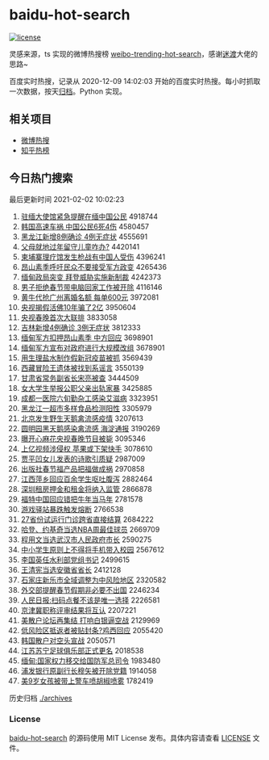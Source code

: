 # baidu-hot-search

[![license](https://img.shields.io/github/license/Arrackisarookie/baidu-hot-search)](https://github.com/Arrackisarookie/baidu-hot-search/blob/master/LICENSE)

灵感来源，ts 实现的微博热搜榜 [weibo-trending-hot-search](https://github.com/justjavac/weibo-trending-hot-search)，感谢[迷渡](https://github.com/justjavac)大佬的思路~

百度实时热搜，记录从 2020-12-09 14:02:03 开始的百度实时热搜。每小时抓取一次数据，按天[归档](./archives)。Python 实现。

## 相关项目
+ [微博热搜](https://github.com/Arrackisarookie/weibo-hot-search)
+ [知乎热榜](https://github.com/Arrackisarookie/zhihu-top-search)

## 今日热门搜索

<!-- Rank Begin -->

最后更新时间 2021-02-02 10:02:23

1. [驻缅大使馆紧急提醒在缅中国公民](http://www.baidu.com/baidu?cl=3&tn=SE_baiduhomet8_jmjb7mjw&rsv_dl=fyb_top&fr=top1000&wd=%D7%A4%C3%E5%B4%F3%CA%B9%B9%DD%BD%F4%BC%B1%CC%E1%D0%D1%D4%DA%C3%E5%D6%D0%B9%FA%B9%AB%C3%F1) 4918744
1. [韩国高速车祸 中国公民6死4伤](http://www.baidu.com/baidu?cl=3&tn=SE_baiduhomet8_jmjb7mjw&rsv_dl=fyb_top&fr=top1000&wd=%BA%AB%B9%FA%B8%DF%CB%D9%B3%B5%BB%F6%20%D6%D0%B9%FA%B9%AB%C3%F16%CB%C04%C9%CB) 4580457
1. [黑龙江新增8例确诊 4例无症状](http://www.baidu.com/baidu?cl=3&tn=SE_baiduhomet8_jmjb7mjw&rsv_dl=fyb_top&fr=top1000&wd=%BA%DA%C1%FA%BD%AD%D0%C2%D4%F68%C0%FD%C8%B7%D5%EF%204%C0%FD%CE%DE%D6%A2%D7%B4) 4555691
1. [父母就地过年留守儿童咋办?](http://www.baidu.com/baidu?cl=3&tn=SE_baiduhomet8_jmjb7mjw&rsv_dl=fyb_top&fr=top1000&wd=%B8%B8%C4%B8%BE%CD%B5%D8%B9%FD%C4%EA%C1%F4%CA%D8%B6%F9%CD%AF%D5%A6%B0%EC%3F) 4420141
1. [柬埔寨理疗馆发生枪战有中国人受伤](http://www.baidu.com/baidu?cl=3&tn=SE_baiduhomet8_jmjb7mjw&rsv_dl=fyb_top&fr=top1000&wd=%BC%ED%C6%D2%D5%AF%C0%ED%C1%C6%B9%DD%B7%A2%C9%FA%C7%B9%D5%BD%D3%D0%D6%D0%B9%FA%C8%CB%CA%DC%C9%CB) 4396241
1. [昂山素季呼吁民众不要接受军方政变](http://www.baidu.com/baidu?cl=3&tn=SE_baiduhomet8_jmjb7mjw&rsv_dl=fyb_top&fr=top1000&wd=%B0%BA%C9%BD%CB%D8%BC%BE%BA%F4%D3%F5%C3%F1%D6%DA%B2%BB%D2%AA%BD%D3%CA%DC%BE%FC%B7%BD%D5%FE%B1%E4) 4265436
1. [缅甸政局突变 拜登威胁实施新制裁](http://www.baidu.com/baidu?cl=3&tn=SE_baiduhomet8_jmjb7mjw&rsv_dl=fyb_top&fr=top1000&wd=%C3%E5%B5%E9%D5%FE%BE%D6%CD%BB%B1%E4%20%B0%DD%B5%C7%CD%FE%D0%B2%CA%B5%CA%A9%D0%C2%D6%C6%B2%C3) 4242373
1. [男子拒绝春节带电脑回家工作被开除](http://www.baidu.com/baidu?cl=3&tn=SE_baiduhomet8_jmjb7mjw&rsv_dl=fyb_top&fr=top1000&wd=%C4%D0%D7%D3%BE%DC%BE%F8%B4%BA%BD%DA%B4%F8%B5%E7%C4%D4%BB%D8%BC%D2%B9%A4%D7%F7%B1%BB%BF%AA%B3%FD) 4116146
1. [黄牛代抢广州离婚名额 每单600元](http://www.baidu.com/baidu?cl=3&tn=SE_baiduhomet8_jmjb7mjw&rsv_dl=fyb_top&fr=top1000&wd=%BB%C6%C5%A3%B4%FA%C7%C0%B9%E3%D6%DD%C0%EB%BB%E9%C3%FB%B6%EE%20%C3%BF%B5%A5600%D4%AA) 3972081
1. [央视揭假活佛10年骗了2亿](http://www.baidu.com/baidu?cl=3&tn=SE_baiduhomet8_jmjb7mjw&rsv_dl=fyb_top&fr=top1000&wd=%D1%EB%CA%D3%BD%D2%BC%D9%BB%EE%B7%F010%C4%EA%C6%AD%C1%CB2%D2%DA) 3950604
1. [央视春晚首次大联排](http://www.baidu.com/baidu?cl=3&tn=SE_baiduhomet8_jmjb7mjw&rsv_dl=fyb_top&fr=top1000&wd=%D1%EB%CA%D3%B4%BA%CD%ED%CA%D7%B4%CE%B4%F3%C1%AA%C5%C5) 3833058
1. [吉林新增4例确诊 3例无症状](http://www.baidu.com/baidu?cl=3&tn=SE_baiduhomet8_jmjb7mjw&rsv_dl=fyb_top&fr=top1000&wd=%BC%AA%C1%D6%D0%C2%D4%F64%C0%FD%C8%B7%D5%EF%203%C0%FD%CE%DE%D6%A2%D7%B4) 3812333
1. [缅甸军方扣押昂山素季 中方回应](http://www.baidu.com/baidu?cl=3&tn=SE_baiduhomet8_jmjb7mjw&rsv_dl=fyb_top&fr=top1000&wd=%C3%E5%B5%E9%BE%FC%B7%BD%BF%DB%D1%BA%B0%BA%C9%BD%CB%D8%BC%BE%20%D6%D0%B7%BD%BB%D8%D3%A6) 3698901
1. [缅甸军方宣布对政府进行大规模改组](http://www.baidu.com/baidu?cl=3&tn=SE_baiduhomet8_jmjb7mjw&rsv_dl=fyb_top&fr=top1000&wd=%C3%E5%B5%E9%BE%FC%B7%BD%D0%FB%B2%BC%B6%D4%D5%FE%B8%AE%BD%F8%D0%D0%B4%F3%B9%E6%C4%A3%B8%C4%D7%E9) 3678901
1. [用生理盐水制作假新冠疫苗被抓](http://www.baidu.com/baidu?cl=3&tn=SE_baiduhomet8_jmjb7mjw&rsv_dl=fyb_top&fr=top1000&wd=%D3%C3%C9%FA%C0%ED%D1%CE%CB%AE%D6%C6%D7%F7%BC%D9%D0%C2%B9%DA%D2%DF%C3%E7%B1%BB%D7%A5) 3569439
1. [西藏冒险王遗体被找到系谣言](http://www.baidu.com/baidu?cl=3&tn=SE_baiduhomet8_jmjb7mjw&rsv_dl=fyb_top&fr=top1000&wd=%CE%F7%B2%D8%C3%B0%CF%D5%CD%F5%D2%C5%CC%E5%B1%BB%D5%D2%B5%BD%CF%B5%D2%A5%D1%D4) 3550139
1. [甘肃省常务副省长宋亮被查](http://www.baidu.com/baidu?cl=3&tn=SE_baiduhomet8_jmjb7mjw&rsv_dl=fyb_top&fr=top1000&wd=%B8%CA%CB%E0%CA%A1%B3%A3%CE%F1%B8%B1%CA%A1%B3%A4%CB%CE%C1%C1%B1%BB%B2%E9) 3444509
1. [女大学生举报公职父亲出轨家暴](http://www.baidu.com/baidu?cl=3&tn=SE_baiduhomet8_jmjb7mjw&rsv_dl=fyb_top&fr=top1000&wd=%C5%AE%B4%F3%D1%A7%C9%FA%BE%D9%B1%A8%B9%AB%D6%B0%B8%B8%C7%D7%B3%F6%B9%EC%BC%D2%B1%A9) 3425885
1. [成都一医院六旬勤杂工感染艾滋病](http://www.baidu.com/baidu?cl=3&tn=SE_baiduhomet8_jmjb7mjw&rsv_dl=fyb_top&fr=top1000&wd=%B3%C9%B6%BC%D2%BB%D2%BD%D4%BA%C1%F9%D1%AE%C7%DA%D4%D3%B9%A4%B8%D0%C8%BE%B0%AC%D7%CC%B2%A1) 3323951
1. [黑龙江一超市多样食品检测阳性](http://www.baidu.com/baidu?cl=3&tn=SE_baiduhomet8_jmjb7mjw&rsv_dl=fyb_top&fr=top1000&wd=%BA%DA%C1%FA%BD%AD%D2%BB%B3%AC%CA%D0%B6%E0%D1%F9%CA%B3%C6%B7%BC%EC%B2%E2%D1%F4%D0%D4) 3305979
1. [北京发生野生天鹅禽流感疫情](http://www.baidu.com/baidu?cl=3&tn=SE_baiduhomet8_jmjb7mjw&rsv_dl=fyb_top&fr=top1000&wd=%B1%B1%BE%A9%B7%A2%C9%FA%D2%B0%C9%FA%CC%EC%B6%EC%C7%DD%C1%F7%B8%D0%D2%DF%C7%E9) 3207613
1. [圆明园黑天鹅感染禽流感 海淀通报](http://www.baidu.com/baidu?cl=3&tn=SE_baiduhomet8_jmjb7mjw&rsv_dl=fyb_top&fr=top1000&wd=%D4%B2%C3%F7%D4%B0%BA%DA%CC%EC%B6%EC%B8%D0%C8%BE%C7%DD%C1%F7%B8%D0%20%BA%A3%B5%ED%CD%A8%B1%A8) 3190269
1. [曝开心麻花央视春晚节目被毙](http://www.baidu.com/baidu?cl=3&tn=SE_baiduhomet8_jmjb7mjw&rsv_dl=fyb_top&fr=top1000&wd=%C6%D8%BF%AA%D0%C4%C2%E9%BB%A8%D1%EB%CA%D3%B4%BA%CD%ED%BD%DA%C4%BF%B1%BB%B1%D0) 3095346
1. [上亿视频涉侵权 苹果或下架快手](http://www.baidu.com/baidu?cl=3&tn=SE_baiduhomet8_jmjb7mjw&rsv_dl=fyb_top&fr=top1000&wd=%C9%CF%D2%DA%CA%D3%C6%B5%C9%E6%C7%D6%C8%A8%20%C6%BB%B9%FB%BB%F2%CF%C2%BC%DC%BF%EC%CA%D6) 3078610
1. [贾平凹女儿发表的诗歌引质疑](http://www.baidu.com/baidu?cl=3&tn=SE_baiduhomet8_jmjb7mjw&rsv_dl=fyb_top&fr=top1000&wd=%BC%D6%C6%BD%B0%BC%C5%AE%B6%F9%B7%A2%B1%ED%B5%C4%CA%AB%B8%E8%D2%FD%D6%CA%D2%C9) 2987009
1. [出版社春节福产品把福做成祸](http://www.baidu.com/baidu?cl=3&tn=SE_baiduhomet8_jmjb7mjw&rsv_dl=fyb_top&fr=top1000&wd=%B3%F6%B0%E6%C9%E7%B4%BA%BD%DA%B8%A3%B2%FA%C6%B7%B0%D1%B8%A3%D7%F6%B3%C9%BB%F6) 2970858
1. [江西萍乡回应百余学生呕吐腹泻](http://www.baidu.com/baidu?cl=3&tn=SE_baiduhomet8_jmjb7mjw&rsv_dl=fyb_top&fr=top1000&wd=%BD%AD%CE%F7%C6%BC%CF%E7%BB%D8%D3%A6%B0%D9%D3%E0%D1%A7%C9%FA%C5%BB%CD%C2%B8%B9%D0%BA) 2882464
1. [深圳租房押金和租金将纳入监管](http://www.baidu.com/baidu?cl=3&tn=SE_baiduhomet8_jmjb7mjw&rsv_dl=fyb_top&fr=top1000&wd=%C9%EE%DB%DA%D7%E2%B7%BF%D1%BA%BD%F0%BA%CD%D7%E2%BD%F0%BD%AB%C4%C9%C8%EB%BC%E0%B9%DC) 2866878
1. [福特中国回应错把牛年当马年](http://www.baidu.com/baidu?cl=3&tn=SE_baiduhomet8_jmjb7mjw&rsv_dl=fyb_top&fr=top1000&wd=%B8%A3%CC%D8%D6%D0%B9%FA%BB%D8%D3%A6%B4%ED%B0%D1%C5%A3%C4%EA%B5%B1%C2%ED%C4%EA) 2781578
1. [游戏驿站暴跌触发熔断](http://www.baidu.com/baidu?cl=3&tn=SE_baiduhomet8_jmjb7mjw&rsv_dl=fyb_top&fr=top1000&wd=%D3%CE%CF%B7%E6%E4%D5%BE%B1%A9%B5%F8%B4%A5%B7%A2%C8%DB%B6%CF) 2766538
1. [27省份试运行门诊跨省直接结算](http://www.baidu.com/baidu?cl=3&tn=SE_baiduhomet8_jmjb7mjw&rsv_dl=fyb_top&fr=top1000&wd=27%CA%A1%B7%DD%CA%D4%D4%CB%D0%D0%C3%C5%D5%EF%BF%E7%CA%A1%D6%B1%BD%D3%BD%E1%CB%E3) 2684222
1. [哈登、约基奇当选NBA周最佳球员](http://www.baidu.com/baidu?cl=3&tn=SE_baiduhomet8_jmjb7mjw&rsv_dl=fyb_top&fr=top1000&wd=%B9%FE%B5%C7%A1%A2%D4%BC%BB%F9%C6%E6%B5%B1%D1%A1NBA%D6%DC%D7%EE%BC%D1%C7%F2%D4%B1) 2669709
1. [程用文当选武汉市人民政府市长](http://www.baidu.com/baidu?cl=3&tn=SE_baiduhomet8_jmjb7mjw&rsv_dl=fyb_top&fr=top1000&wd=%B3%CC%D3%C3%CE%C4%B5%B1%D1%A1%CE%E4%BA%BA%CA%D0%C8%CB%C3%F1%D5%FE%B8%AE%CA%D0%B3%A4) 2590275
1. [中小学生原则上不得将手机带入校园](http://www.baidu.com/baidu?cl=3&tn=SE_baiduhomet8_jmjb7mjw&rsv_dl=fyb_top&fr=top1000&wd=%D6%D0%D0%A1%D1%A7%C9%FA%D4%AD%D4%F2%C9%CF%B2%BB%B5%C3%BD%AB%CA%D6%BB%FA%B4%F8%C8%EB%D0%A3%D4%B0) 2567612
1. [李国英任水利部党组书记](http://www.baidu.com/baidu?cl=3&tn=SE_baiduhomet8_jmjb7mjw&rsv_dl=fyb_top&fr=top1000&wd=%C0%EE%B9%FA%D3%A2%C8%CE%CB%AE%C0%FB%B2%BF%B5%B3%D7%E9%CA%E9%BC%C7) 2499615
1. [王清宪当选安徽省省长](http://www.baidu.com/baidu?cl=3&tn=SE_baiduhomet8_jmjb7mjw&rsv_dl=fyb_top&fr=top1000&wd=%CD%F5%C7%E5%CF%DC%B5%B1%D1%A1%B0%B2%BB%D5%CA%A1%CA%A1%B3%A4) 2412128
1. [石家庄新乐市全域调整为中风险地区](http://www.baidu.com/baidu?cl=3&tn=SE_baiduhomet8_jmjb7mjw&rsv_dl=fyb_top&fr=top1000&wd=%CA%AF%BC%D2%D7%AF%D0%C2%C0%D6%CA%D0%C8%AB%D3%F2%B5%F7%D5%FB%CE%AA%D6%D0%B7%E7%CF%D5%B5%D8%C7%F8) 2320582
1. [外交部提醒春节假期非必要不出国](http://www.baidu.com/baidu?cl=3&tn=SE_baiduhomet8_jmjb7mjw&rsv_dl=fyb_top&fr=top1000&wd=%CD%E2%BD%BB%B2%BF%CC%E1%D0%D1%B4%BA%BD%DA%BC%D9%C6%DA%B7%C7%B1%D8%D2%AA%B2%BB%B3%F6%B9%FA) 2246234
1. [人民日报:扫码点餐不该是唯一选择](http://www.baidu.com/baidu?cl=3&tn=SE_baiduhomet8_jmjb7mjw&rsv_dl=fyb_top&fr=top1000&wd=%C8%CB%C3%F1%C8%D5%B1%A8%3A%C9%A8%C2%EB%B5%E3%B2%CD%B2%BB%B8%C3%CA%C7%CE%A8%D2%BB%D1%A1%D4%F1) 2226581
1. [京津冀职称评审结果将互认](http://www.baidu.com/baidu?cl=3&tn=SE_baiduhomet8_jmjb7mjw&rsv_dl=fyb_top&fr=top1000&wd=%BE%A9%BD%F2%BC%BD%D6%B0%B3%C6%C6%C0%C9%F3%BD%E1%B9%FB%BD%AB%BB%A5%C8%CF) 2207221
1. [美散户论坛再集结 打响白银逼空战](http://www.baidu.com/baidu?cl=3&tn=SE_baiduhomet8_jmjb7mjw&rsv_dl=fyb_top&fr=top1000&wd=%C3%C0%C9%A2%BB%A7%C2%DB%CC%B3%D4%D9%BC%AF%BD%E1%20%B4%F2%CF%EC%B0%D7%D2%F8%B1%C6%BF%D5%D5%BD) 2129969
1. [低风险区抵返者被贴封条?鸡西回应](http://www.baidu.com/baidu?cl=3&tn=SE_baiduhomet8_jmjb7mjw&rsv_dl=fyb_top&fr=top1000&wd=%B5%CD%B7%E7%CF%D5%C7%F8%B5%D6%B7%B5%D5%DF%B1%BB%CC%F9%B7%E2%CC%F5%3F%BC%A6%CE%F7%BB%D8%D3%A6) 2055420
1. [韩国散户对空头宣战](http://www.baidu.com/baidu?cl=3&tn=SE_baiduhomet8_jmjb7mjw&rsv_dl=fyb_top&fr=top1000&wd=%BA%AB%B9%FA%C9%A2%BB%A7%B6%D4%BF%D5%CD%B7%D0%FB%D5%BD) 2050571
1. [江苏苏宁足球俱乐部正式更名](http://www.baidu.com/baidu?cl=3&tn=SE_baiduhomet8_jmjb7mjw&rsv_dl=fyb_top&fr=top1000&wd=%BD%AD%CB%D5%CB%D5%C4%FE%D7%E3%C7%F2%BE%E3%C0%D6%B2%BF%D5%FD%CA%BD%B8%FC%C3%FB) 2018538
1. [缅甸:国家权力移交给国防军总司令](http://www.baidu.com/baidu?cl=3&tn=SE_baiduhomet8_jmjb7mjw&rsv_dl=fyb_top&fr=top1000&wd=%C3%E5%B5%E9%3A%B9%FA%BC%D2%C8%A8%C1%A6%D2%C6%BD%BB%B8%F8%B9%FA%B7%C0%BE%FC%D7%DC%CB%BE%C1%EE) 1983480
1. [浦发银行原副行长穆矢被开除党籍](http://www.baidu.com/baidu?cl=3&tn=SE_baiduhomet8_jmjb7mjw&rsv_dl=fyb_top&fr=top1000&wd=%C6%D6%B7%A2%D2%F8%D0%D0%D4%AD%B8%B1%D0%D0%B3%A4%C4%C2%CA%B8%B1%BB%BF%AA%B3%FD%B5%B3%BC%AE) 1914058
1. [美9岁女孩被带上警车喷胡椒喷雾](http://www.baidu.com/baidu?cl=3&tn=SE_baiduhomet8_jmjb7mjw&rsv_dl=fyb_top&fr=top1000&wd=%C3%C09%CB%EA%C5%AE%BA%A2%B1%BB%B4%F8%C9%CF%BE%AF%B3%B5%C5%E7%BA%FA%BD%B7%C5%E7%CE%ED) 1782419
<!-- Rank End -->

历史归档 [./archives](./archives)

### License

[baidu-hot-search](https://github.com/Arrackisarookie/baidu-hot-search) 的源码使用 MIT License 发布。具体内容请查看 [LICENSE](./LICENSE) 文件。

